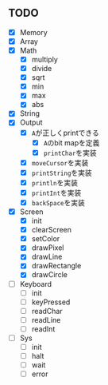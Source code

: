 ## TODO
- [x] Memory
- [x] Array
- [x] Math
    - [x] multiply
    - [x] divide
    - [x] sqrt
    - [x] min
    - [x] max
    - [x] abs
- [x] String
- [x] Output
    - [x] `A`が正しくprintできる
        - [x] `A`のbit mapを定義
        - [x] `printChar`を実装
    - [x] `moveCursor`を実装
    - [x] `printString`を実装
    - [x] `println`を実装
    - [x] `printInt`を実装
    - [x] `backSpace`を実装
- [x] Screen
    - [x] init
    - [x] clearScreen
    - [x] setColor
    - [x] drawPixel
    - [x] drawLine
    - [x] drawRectangle
    - [x] drawCircle
- [ ] Keyboard
    - [ ] init
    - [ ] keyPressed
    - [ ] readChar
    - [ ] readLine
    - [ ] readInt
- [ ] Sys
    - [ ] init
    - [ ] halt
    - [ ] wait
    - [ ] error

